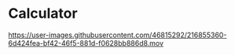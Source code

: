 # Calculator

https://user-images.githubusercontent.com/46815292/216855360-6d424fea-bf42-46f5-881d-f0628bb886d8.mov

